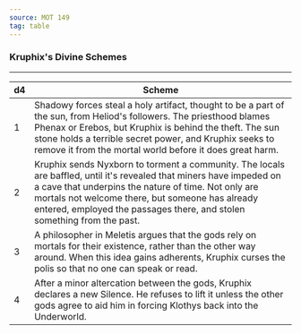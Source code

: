 ```yaml
---
source: MOT 149
tag: table
---
```


### Kruphix's Divine Schemes
---
|d4|Scheme|
|----|------------|
|1|Shadowy forces steal a holy artifact, thought to be a part of the sun, from Heliod's followers. The priesthood blames Phenax or Erebos, but Kruphix is behind the theft. The sun stone holds a terrible secret power, and Kruphix seeks to remove it from the mortal world before it does great harm.|
|2|Kruphix sends Nyxborn to torment a community. The locals are baffled, until it's revealed that miners have impeded on a cave that underpins the nature of time. Not only are mortals not welcome there, but someone has already entered, employed the passages there, and stolen something from the past.|
|3|A philosopher in Meletis argues that the gods rely on mortals for their existence, rather than the other way around. When this idea gains adherents, Kruphix curses the polis so that no one can speak or read.|
|4|After a minor altercation between the gods, Kruphix declares a new Silence. He refuses to lift it unless the other gods agree to aid him in forcing Klothys back into the Underworld.|

